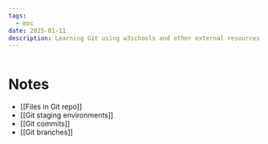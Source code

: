 ```yaml
---
tags:
  - moc
date: 2025-01-11
description: Learning Git using w3schools and other external resources
---
```

```table-of-contents
```
# Notes
- [[Files in Git repo]]
- [[Git staging environments]]
- [[Git commits]]
- [[Git branches]]